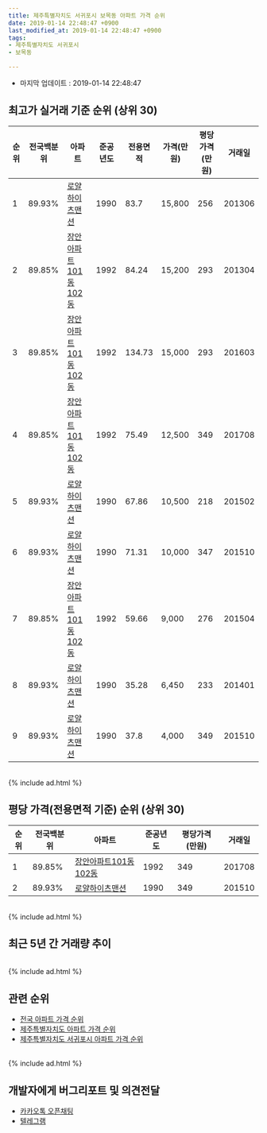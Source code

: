 ```yaml
---
title: 제주특별자치도 서귀포시 보목동 아파트 가격 순위
date: 2019-01-14 22:48:47 +0900
last_modified_at: 2019-01-14 22:48:47 +0900
tags:
- 제주특별자치도 서귀포시
- 보목동

---
```


* 마지막 업데이트 : 2019-01-14 22:48:47

## 최고가 실거래 기준 순위 (상위 30)


|순위|전국백분위|아파트|준공년도|전용면적|가격(만원)|평당가격(만원)|거래일|
|---|---|---|---|---|---|---|---|
|1|89.93%|[로얄하이츠맨션](https://search.naver.com/search.naver?query=%EC%A0%9C%EC%A3%BC%ED%8A%B9%EB%B3%84%EC%9E%90%EC%B9%98%EB%8F%84+%EC%84%9C%EA%B7%80%ED%8F%AC%EC%8B%9C+%EB%B3%B4%EB%AA%A9%EB%8F%99+%EB%A1%9C%EC%96%84%ED%95%98%EC%9D%B4%EC%B8%A0%EB%A7%A8%EC%85%98)|1990|83.7|15,800|256|201306|
|2|89.85%|[장안아파트101동102동](https://search.naver.com/search.naver?query=%EC%A0%9C%EC%A3%BC%ED%8A%B9%EB%B3%84%EC%9E%90%EC%B9%98%EB%8F%84+%EC%84%9C%EA%B7%80%ED%8F%AC%EC%8B%9C+%EB%B3%B4%EB%AA%A9%EB%8F%99+%EC%9E%A5%EC%95%88%EC%95%84%ED%8C%8C%ED%8A%B8101%EB%8F%99102%EB%8F%99)|1992|84.24|15,200|293|201304|
|3|89.85%|[장안아파트101동102동](https://search.naver.com/search.naver?query=%EC%A0%9C%EC%A3%BC%ED%8A%B9%EB%B3%84%EC%9E%90%EC%B9%98%EB%8F%84+%EC%84%9C%EA%B7%80%ED%8F%AC%EC%8B%9C+%EB%B3%B4%EB%AA%A9%EB%8F%99+%EC%9E%A5%EC%95%88%EC%95%84%ED%8C%8C%ED%8A%B8101%EB%8F%99102%EB%8F%99)|1992|134.73|15,000|293|201603|
|4|89.85%|[장안아파트101동102동](https://search.naver.com/search.naver?query=%EC%A0%9C%EC%A3%BC%ED%8A%B9%EB%B3%84%EC%9E%90%EC%B9%98%EB%8F%84+%EC%84%9C%EA%B7%80%ED%8F%AC%EC%8B%9C+%EB%B3%B4%EB%AA%A9%EB%8F%99+%EC%9E%A5%EC%95%88%EC%95%84%ED%8C%8C%ED%8A%B8101%EB%8F%99102%EB%8F%99)|1992|75.49|12,500|349|201708|
|5|89.93%|[로얄하이츠맨션](https://search.naver.com/search.naver?query=%EC%A0%9C%EC%A3%BC%ED%8A%B9%EB%B3%84%EC%9E%90%EC%B9%98%EB%8F%84+%EC%84%9C%EA%B7%80%ED%8F%AC%EC%8B%9C+%EB%B3%B4%EB%AA%A9%EB%8F%99+%EB%A1%9C%EC%96%84%ED%95%98%EC%9D%B4%EC%B8%A0%EB%A7%A8%EC%85%98)|1990|67.86|10,500|218|201502|
|6|89.93%|[로얄하이츠맨션](https://search.naver.com/search.naver?query=%EC%A0%9C%EC%A3%BC%ED%8A%B9%EB%B3%84%EC%9E%90%EC%B9%98%EB%8F%84+%EC%84%9C%EA%B7%80%ED%8F%AC%EC%8B%9C+%EB%B3%B4%EB%AA%A9%EB%8F%99+%EB%A1%9C%EC%96%84%ED%95%98%EC%9D%B4%EC%B8%A0%EB%A7%A8%EC%85%98)|1990|71.31|10,000|347|201510|
|7|89.85%|[장안아파트101동102동](https://search.naver.com/search.naver?query=%EC%A0%9C%EC%A3%BC%ED%8A%B9%EB%B3%84%EC%9E%90%EC%B9%98%EB%8F%84+%EC%84%9C%EA%B7%80%ED%8F%AC%EC%8B%9C+%EB%B3%B4%EB%AA%A9%EB%8F%99+%EC%9E%A5%EC%95%88%EC%95%84%ED%8C%8C%ED%8A%B8101%EB%8F%99102%EB%8F%99)|1992|59.66|9,000|276|201504|
|8|89.93%|[로얄하이츠맨션](https://search.naver.com/search.naver?query=%EC%A0%9C%EC%A3%BC%ED%8A%B9%EB%B3%84%EC%9E%90%EC%B9%98%EB%8F%84+%EC%84%9C%EA%B7%80%ED%8F%AC%EC%8B%9C+%EB%B3%B4%EB%AA%A9%EB%8F%99+%EB%A1%9C%EC%96%84%ED%95%98%EC%9D%B4%EC%B8%A0%EB%A7%A8%EC%85%98)|1990|35.28|6,450|233|201401|
|9|89.93%|[로얄하이츠맨션](https://search.naver.com/search.naver?query=%EC%A0%9C%EC%A3%BC%ED%8A%B9%EB%B3%84%EC%9E%90%EC%B9%98%EB%8F%84+%EC%84%9C%EA%B7%80%ED%8F%AC%EC%8B%9C+%EB%B3%B4%EB%AA%A9%EB%8F%99+%EB%A1%9C%EC%96%84%ED%95%98%EC%9D%B4%EC%B8%A0%EB%A7%A8%EC%85%98)|1990|37.8|4,000|349|201510|


<br>
{% include ad.html %}
<br>

## 평당 가격(전용면적 기준) 순위 (상위 30)


|순위|전국백분위|아파트|준공년도|평당가격(만원)|거래일|
|---|---|---|---|---|---|
|1|89.85%|[장안아파트101동102동](https://search.naver.com/search.naver?query=%EC%A0%9C%EC%A3%BC%ED%8A%B9%EB%B3%84%EC%9E%90%EC%B9%98%EB%8F%84+%EC%84%9C%EA%B7%80%ED%8F%AC%EC%8B%9C+%EB%B3%B4%EB%AA%A9%EB%8F%99+%EC%9E%A5%EC%95%88%EC%95%84%ED%8C%8C%ED%8A%B8101%EB%8F%99102%EB%8F%99)|1992|349|201708|
|2|89.93%|[로얄하이츠맨션](https://search.naver.com/search.naver?query=%EC%A0%9C%EC%A3%BC%ED%8A%B9%EB%B3%84%EC%9E%90%EC%B9%98%EB%8F%84+%EC%84%9C%EA%B7%80%ED%8F%AC%EC%8B%9C+%EB%B3%B4%EB%AA%A9%EB%8F%99+%EB%A1%9C%EC%96%84%ED%95%98%EC%9D%B4%EC%B8%A0%EB%A7%A8%EC%85%98)|1990|349|201510|


<br>
{% include ad.html %}
<br>

## 최근 5년 간 거래량 추이


<div style="width:100%;">
    <canvas id="deal_progress" height="250"></canvas>
</div>

<script>
new Chart(document.getElementById("deal_progress"), {
    type: 'line',
    data: {
        labels: ['201401','201402','201403','201404','201405','201406','201407','201408','201409','201410','201411','201412','201501','201502','201503','201504','201505','201506','201507','201508','201509','201510','201511','201512','201601','201602','201603','201604','201605','201606','201607','201608','201609','201610','201611','201612','201701','201702','201703','201704','201705','201706','201707','201708','201709','201710','201711','201712','201801','201802','201803','201804','201805','201806','201807','201808','201809','201810','201811','201812','201901'],
        datasets: [{
            label: '실거래 수',
            pointRadius: 1,
            data: [1, 0, 1, 0, 2, 0, 0, 0, 1, 3, 0, 0, 0, 2, 2, 2, 0, 0, 0, 0, 2, 4, 2, 0, 0, 0, 1, 0, 0, 1, 1, 0, 1, 0, 1, 1, 0, 0, 0, 0, 0, 0, 0, 2, 1, 1, 1, 2, 2, 0, 2, 1, 0, 0, 0, 0, 0, 1, 0, 1, 0],
            borderColor: "rgba(255, 201, 14, 1)",
            backgroundColor: "rgba(255, 201, 14, 0.5)",
            fill: true,
        }]
    },
    options: {
        responsive: true,
        title: {
            display: true,
            text: '5년간 거래량 추이'
        },
        tooltips: {
            mode: 'index',
            intersect: false,
        },
        hover: {
            mode: 'nearest',
            intersect: true
        },
        scales: {
            xAxes: [{
                display: true,
                scaleLabel: {
                    display: true,
                    labelString: '년/월'
                }
            }],
            yAxes: [{
                display: true,
                ticks: {
                    suggestedMin: 0,
                },
                scaleLabel: {
                    display: true,
                    labelString: '실거래 수'
                }
            }]
        }
    }
});

</script>


<br>
{% include ad.html %}
<br>

## 관련 순위

- [전국 아파트 가격 순위](https://inasie.github.io/apt-ranking/전국)
- [제주특별자치도 아파트 가격 순위](https://inasie.github.io/apt-ranking/제주특별자치도)
- [제주특별자치도 서귀포시 아파트 가격 순위](https://inasie.github.io/apt-ranking/제주특별자치도-서귀포시)


<br>
{% include ad.html %}
<br>

## 개발자에게 버그리포트 및 의견전달

- [카카오톡 오픈채팅](https://open.kakao.com/o/gLJUAP4)
- [텔레그램](https://t.me/inasie)

